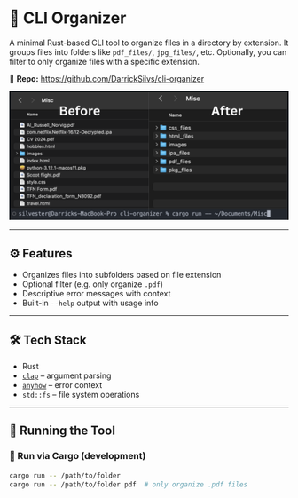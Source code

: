 # 📁 CLI Organizer

A minimal Rust-based CLI tool to organize files in a directory by extension. It groups files into folders like `pdf_files/`, `jpg_files/`, etc. Optionally, you can filter to only organize files with a specific extension.

🔗 **Repo:** https://github.com/DarrickSilvs/cli-organizer

![Screenshot](https://raw.githubusercontent.com/DarrickSilvs/cli-organizer/main/assets/example.png)

---

## ⚙️ Features

- Organizes files into subfolders based on file extension
- Optional filter (e.g. only organize `.pdf`)
- Descriptive error messages with context
- Built-in `--help` output with usage info

---

## 🛠️ Tech Stack

- Rust
- [`clap`](https://docs.rs/clap/latest/clap/) – argument parsing
- [`anyhow`](https://docs.rs/anyhow/latest/anyhow/) – error context
- `std::fs` – file system operations

---

## 🔧 Running the Tool

### 🧪 Run via Cargo (development)

```bash
cargo run -- /path/to/folder
cargo run -- /path/to/folder pdf  # only organize .pdf files
